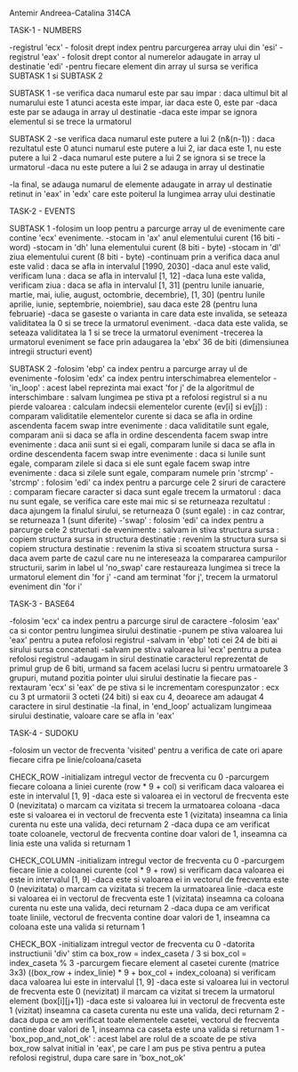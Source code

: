 Antemir Andreea-Catalina 314CA

TASK-1 - NUMBERS

-registrul 'ecx' - folosit drept index pentru parcurgerea array ului din 'esi'
-registrul 'eax' - folosit drept contor al numerelor adaugate in array ul
destinatie 'edi'
-pentru fiecare element din array ul sursa se verifica SUBTASK 1 si SUBTASK 2

SUBTASK 1
-se verifica daca numarul este par sau impar : daca ultimul bit al numarului
este 1 atunci acesta este impar, iar daca este 0, este par
-daca este par se adauga in array ul destinatie
-daca este impar se ignora elementul si se trece la urmatorul

SUBTASK 2
-se verifica daca numarul este putere a lui 2 (n&(n-1)) : daca rezultatul este
0 atunci numarul este putere a lui 2, iar daca este 1, nu este putere a lui 2
-daca numarul este putere a lui 2 se ignora si se trece la urmatorul
-daca nu este putere a lui 2 se adauga in array ul destinatie

-la final, se adauga numarul de elemente adaugate in array ul destinatie retinut
in 'eax'
in 'edx' care este poiterul la lungimea array ului destinatie


TASK-2 - EVENTS

SUBTASK 1
-folosim un loop pentru a parcurge array ul de evenimente care contine 'ecx'
evenimente.
-stocam in 'ax' anul elementului curent (16 biti - word)
-stocam in 'dh' luna elementului curent (8 biti - byte)
-stocam in 'dl' ziua elementului curent (8 biti - byte)
-continuam prin a verifica daca anul este valid : daca se afla in intervalul
[1990, 2030]
-daca anul este valid, verificam luna : daca se afla in intervalul [1, 12]
-daca luna este valida, verificam ziua : daca se afla in intervalul [1, 31]
(pentru lunile ianuarie, martie, mai, iulie, august, octombrie, decembrie),
[1, 30] (pentru lunile aprilie, iunie, septembrie, noiembrie), sau daca este
28 (pentru luna februarie)
-daca se gaseste o varianta in care data este invalida, se seteaza validitatea
la 0 si se trece la urmatorul eveniment.
-daca data este valida, se seteaza validitatea la 1 si se trece la urmatorul
eveniment
-trecerea la urmatorul eveniment se face prin adaugarea la 'ebx' 36 de biti
(dimensiunea intregii structuri event)

SUBTASK 2
-folosim 'ebp' ca index pentru a parcurge array ul de evenimente
-folosim 'edx' ca index pentru interschimabrea elementelor
-'in_loop' : acest label reprezinta mai exact 'for j' de la algoritmul
            de interschimbare
           : salvam lungimea pe stiva pt a refolosi registrul si a nu pierde
            valoarea
           : calculam indecsii elementelor curente (ev[i] si ev[j])
           : comparam validitatile elementelor curente si daca se afla in
            ordine ascendenta facem swap intre evenimente
           : daca validitatile sunt egale, comparam anii si daca se afla in
            ordine descendenta facem swap intre evenimente
           : daca anii sunt si ei egali, comparam lunile si daca se afla in
            ordine descendenta facem swap intre evenimente
           : daca si lunile sunt egale, comparam zilele si daca si ele sunt
            egale facem swap intre evenimente
           : daca si zilele sunt egale, comparam numele prin 'strcmp'
-'strcmp' : folosim 'edi' ca index pentru a parcurge cele 2 siruri de caractere
          : comparam fiecare caracter si daca sunt egale trecem la urmatorul
          : daca nu sunt egale, se verifica care este mai mic si se returneaza
            rezultatul
          : daca ajungem la finalul sirului, se returneaza 0 (sunt egale)
          : in caz contrar, se returneaza 1 (sunt diferite)
-'swap' : folosim 'edi' ca index pentru a parcurge cele 2 structuri de evenimente
         : salvam in stiva structura sursa
         : copiem structura sursa in structura destinatie
         : revenim la structura sursa si copiem structura destinatie
         : revenim la stiva si scoatem structura sursa
-daca avem parte de cazul care nu ne intereseaza la compararea campurilor
structurii, sarim in label ul 'no_swap' care restaureaza lungimea si trece
la urmatorul element din 'for j'
-cand am terminat 'for j', trecem la urmatorul eveniment din 'for i'


TASK-3 - BASE64

-folosim 'ecx' ca index pentru a parcurge sirul de caractere
-folosim 'eax' ca si contor pentru lungimea sirului destinatie
-punem pe stiva valoarea lui 'eax' pentru a putea refolosi registrul
-salvam in 'ebp' toti cei 24 de biti ai sirului sursa concatenati
-salvam pe stiva valoarea lui 'ecx' pentru a putea refolosi registrul
-adaugam in sirul destinatie caracterul reprezentat de primul grup de 6 biti,
urmand sa facem acelasi lucru si pentru urmatoarele 3 grupuri, mutand pozitia
pointer ului sirului destinatie la fiecare pas
-rextauram 'ecx' si 'eax' de pe stiva si le incrementam corespunzator : ecx cu 3
pt urmatorii 3 octeti (24 biti) si eax cu 4, deoarece am adaugat 4 caractere in
sirul destinatie
-la final, in 'end_loop' actualizam lungimeaa sirului destinatie, valoare care
se afla in 'eax'


TASK-4 - SUDOKU

-folosim un vector de frecventa 'visited' pentru a verifica de cate ori apare
fiecare cifra pe linie/coloana/caseta

CHECK_ROW
-initializam intregul vector de frecventa cu 0
-parcurgem fiecare coloana a liniei curente (row * 9 + col) si verificam daca
valoarea ei este in intervalul [1, 9]
-daca este si valoarea ei in vectorul de frecventa este 0 (nevizitata) o marcam
ca vizitata si trecem la urmatoarea coloana
-daca este si valoarea ei in vectorul de frecventa este 1 (vizitata) inseamna
ca linia curenta nu este una valida, deci returnam 2
-daca dupa ce am verificat toate coloanele, vectorul de frecventa contine doar
valori de 1, inseamna ca linia este una valida si returnam 1

CHECK_COLUMN
-initializam intregul vector de frecventa cu 0
-parcurgem fiecare linie a coloanei curente (col * 9 + row) si verificam daca
valoarea ei este in intervalul [1, 9]
-daca este si valoarea ei in vectorul de frecventa este 0 (nevizitata) o marcam
ca vizitata si trecem la urmatoarea linie
-daca este si valoarea ei in vectorul de frecventa este 1 (vizitata) inseamna ca
coloana curenta nu este una valida, deci returnam 2
-daca dupa ce am verificat toate liniile, vectorul de frecventa contine doar
valori de 1, inseamna ca coloana este una valida si returnam 1

CHECK_BOX
-initializam intregul vector de frecventa cu 0
-datorita instructiunii 'div' stim ca box_row = index_caseta / 3 si
box_col = index_caseta % 3
-parcurgem fiecare element al casetei curente (matrice 3x3)
((box_row + index_linie) * 9 + box_col + index_coloana) si verificam daca
valoarea lui este in intervalul [1, 9]
-daca este si valoarea lui in vectorul de frecventa este 0 (nevizitat) il
marcam ca vizitat si trecem la urmatorul element (box[i][j+1])
-daca este si valoarea lui in vectorul de frecventa este 1 (vizitat) inseamna
ca caseta curenta nu este una valida, deci returnam 2
-daca dupa ce am verificat toate elementele casetei, vectorul de frecventa
contine doar valori de 1, inseamna ca caseta este una valida si returnam 1
-'box_pop_and_not_ok' : acest label are rolul de a scoate de pe stiva box_row
salvat initial in 'eax', pe care l am pus pe stiva pentru a putea refolosi
registrul, dupa care sare in 'box_not_ok'